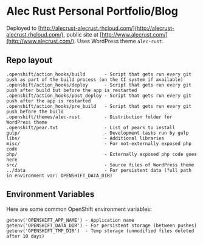 Alec Rust Personal Portfolio/Blog
=================================

Deployed to [http://alecrust-alecrust.rhcloud.com/](http://alecrust-alecrust.rhcloud.com/), public site at [http://www.alecrust.com/](http://www.alecrust.com/). Uses WordPress theme `alec-rust`.

## Repo layout

    .openshift/action_hooks/build       - Script that gets run every git push as part of the build process (on the CI system if available)
    .openshift/action_hooks/deploy      - Script that gets run every git push after build but before the app is restarted
    .openshift/action_hooks/post_deploy - Script that gets run every git push after the app is restarted
    .openshift/action_hooks/pre_build   - Script that gets run every git push before the build
    .openshift/themes/alec-rust         - Distribution folder for WordPress theme
    .openshift/pear.txt                 - List of pears to install
    gulp/                               - Development tasks run by gulp
    libs/                               - Additional libraries
    misc/                               - For not-externally exposed php code
    php/                                - Externally exposed php code goes here
    src/                                - Source files of WordPress theme
    ../data                             - For persistent data (full path in environment var: OPENSHIFT_DATA_DIR)

## Environment Variables

Here are some common OpenShift environment variables:

    getenv('OPENSHIFT_APP_NAME') - Application name
    getenv('OPENSHIFT_DATA_DIR') - For persistent storage (between pushes)
    getenv('OPENSHIFT_TMP_DIR')  - Temp storage (unmodified files deleted after 10 days)
